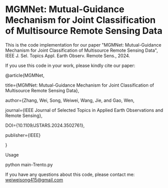 # MGMNet: Mutual-Guidance Mechanism for Joint Classification of Multisource Remote Sensing Data

This is the code implementation for our paper "MGMNet: Mutual-Guidance Mechanism for Joint Classification of Multisource Remote Sensing Data", IEEE J. Sel. Topics Appl. Earth Observ. Remote Sens., 2024.

If you use this code in your work, please kindly cite our paper:

@article{MGMNet,

title={MGMNet: Mutual-Guidance Mechanism for Joint Classification of Multisource Remote Sensing Data},

author={Zhang, Wei, Song, Weiwei, Wang, Jie, and Gao, Wen,

journal={IEEE Journal of Selected Topics in Applied Earth Observations and Remote Sensing},

DOI={10.1109/JSTARS.2024.3502761},

publisher={IEEE}

}

Usage

python main-Trento.py

If you have any questions about this code, please contact me: weiweisong415@gmail.com
